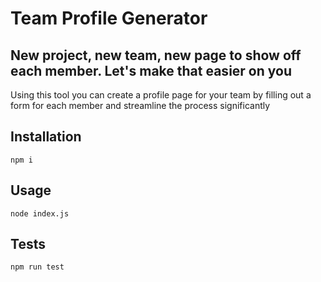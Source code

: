 # Team Profile Generator

## New project, new team, new page to show off each member. Let's make that easier on you

Using this tool you can create a profile page for your team by filling out a form for each member and streamline the process significantly

## Installation

```
npm i
```

## Usage

```
node index.js
```

## Tests

```
npm run test
```
